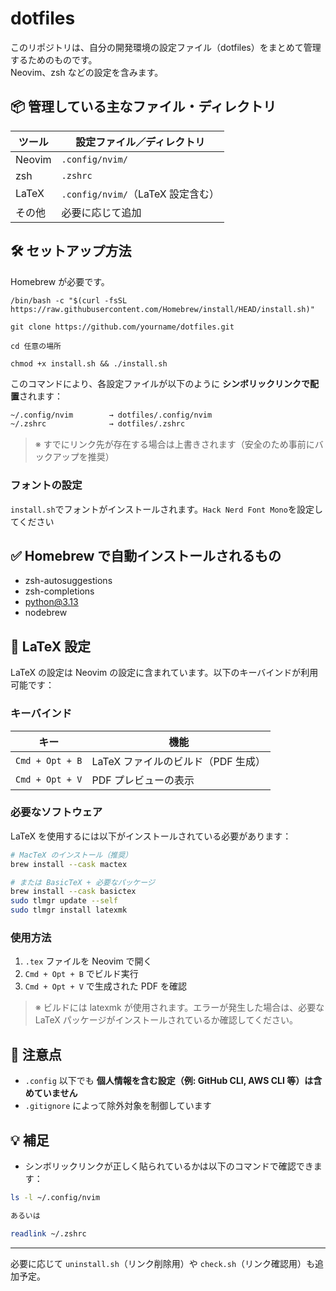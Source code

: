 # dotfiles

このリポジトリは、自分の開発環境の設定ファイル（dotfiles）をまとめて管理するためのものです。  
Neovim、zsh などの設定を含みます。

## 📦 管理している主なファイル・ディレクトリ

| ツール | 設定ファイル／ディレクトリ        |
| ------ | --------------------------------- |
| Neovim | `.config/nvim/`                   |
| zsh    | `.zshrc`                          |
| LaTeX  | `.config/nvim/`（LaTeX 設定含む） |
| その他 | 必要に応じて追加                  |

## 🛠️ セットアップ方法

Homebrew が必要です。

```shell
/bin/bash -c "$(curl -fsSL https://raw.githubusercontent.com/Homebrew/install/HEAD/install.sh)"

git clone https://github.com/yourname/dotfiles.git

cd 任意の場所

chmod +x install.sh && ./install.sh
```

このコマンドにより、各設定ファイルが以下のように **シンボリックリンクで配置**されます：

```txt
~/.config/nvim        → dotfiles/.config/nvim
~/.zshrc              → dotfiles/.zshrc
```

> ※ すでにリンク先が存在する場合は上書きされます（安全のため事前にバックアップを推奨）

### フォントの設定

`install.sh`でフォントがインストールされます。`Hack Nerd Font Mono`を設定してください

## ✅ Homebrew で自動インストールされるもの

- zsh-autosuggestions
- zsh-completions
- python@3.13
- nodebrew

## 📄 LaTeX 設定

LaTeX の設定は Neovim の設定に含まれています。以下のキーバインドが利用可能です：

### キーバインド

| キー            | 機能                               |
| --------------- | ---------------------------------- |
| `Cmd + Opt + B` | LaTeX ファイルのビルド（PDF 生成） |
| `Cmd + Opt + V` | PDF プレビューの表示               |

### 必要なソフトウェア

LaTeX を使用するには以下がインストールされている必要があります：

```bash
# MacTeX のインストール（推奨）
brew install --cask mactex

# または BasicTeX + 必要なパッケージ
brew install --cask basictex
sudo tlmgr update --self
sudo tlmgr install latexmk
```

### 使用方法

1. `.tex` ファイルを Neovim で開く
2. `Cmd + Opt + B` でビルド実行
3. `Cmd + Opt + V` で生成された PDF を確認

> ※ ビルドには latexmk が使用されます。エラーが発生した場合は、必要な LaTeX パッケージがインストールされているか確認してください。

## 🧼 注意点

- `.config` 以下でも **個人情報を含む設定（例: GitHub CLI, AWS CLI 等）は含めていません**
- `.gitignore` によって除外対象を制御しています

## 💡 補足

- シンボリックリンクが正しく貼られているかは以下のコマンドで確認できます：

```bash
ls -l ~/.config/nvim

あるいは

readlink ~/.zshrc
```

---

必要に応じて `uninstall.sh`（リンク削除用）や `check.sh`（リンク確認用）も追加予定。
